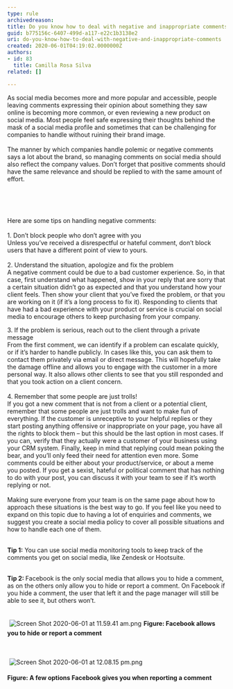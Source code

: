 ```yaml
---
type: rule
archivedreason: 
title: Do you know how to deal with negative and inappropriate comments?
guid: b775156c-6407-499d-a117-e22c1b3138e2
uri: do-you-know-how-to-deal-with-negative-and-inappropriate-comments
created: 2020-06-01T04:19:02.0000000Z
authors:
- id: 83
  title: Camilla Rosa Silva
related: []

---
```



​As social media becomes more and more popular and accessible, people leaving comments expressing their opinion about something they saw online is becoming more common, or even reviewing a new product on social media. Most people feel safe expressing their thoughts behind the mask of a social media profile and sometimes that can be challenging for companies to handle without ruining their brand image.<br>&#160;<br>The manner by which companies handle polemic or negative comments says a lot about the brand, so managing comments on social media should also reflect the company values. Don’t forget that positive comments should have the same relevance and should be replied to with the same amount of effort.<br><div><br></div>
<br><excerpt class='endintro'></excerpt><br>
<p>​Here are some tips on handling negative comments&#58;<br>&#160;<br>1.&#160;Don’t block people who don’t agree with you<br>Unless you’ve received a disrespectful or hateful comment, don’t block users that have a different point of view to yours.<br>&#160;<br>2.&#160;Understand the situation, apologize and fix the problem<br>A negative comment could be due to a bad customer experience. So, in that case, first understand what happened, show in your reply that are sorry that a certain situation didn’t go as expected and that you understand how your client feels. Then show your client that you’ve fixed the problem, or that you are working on it (if it’s a long process to fix it). Responding to clients that have had a bad experience with your product or service is crucial on social media to encourage others to keep purchasing from your company.<br></p><p>3. If the problem is serious, reach out to the client through a private message<br>From the first comment, we can identify if a problem can escalate quickly, or if it’s harder to handle publicly. In cases like this, you can ask them to contact them privately via email or direct message. This will hopefully take the damage offline and allows you to engage with the customer in a more personal way. It also allows other clients to see that you still responded and that you took action on a client concern.<br>&#160;<br>4. Remember that some people are just trolls!<br>If you got a new comment that is not from a client or a potential client, remember that some people are just trolls and want to make fun of everything. If the customer is unreceptive to your helpful replies or they start posting anything offensive or inappropriate on your page, you have all the rights to block them – but this should be the last option in most cases. If you can, verify that they actually were a customer of your business using your CRM system. Finally, keep in mind that replying could mean poking the bear, and you’ll only feed their need for attention even more. Some comments could be either about your product/service, or about a meme you posted. If you get a sexist, hateful or political comment that has nothing to do with your post, you can discuss it with your team to see if it’s worth replying or not.<br>&#160;<br>Making sure everyone from your team is on the same page about how to approach these situations is the best way to go. If you feel like you need to expand on this topic due to having a lot of enquiries and comments, we suggest you create a social media policy to cover all possible situations and how to handle each one of them.<br><br></p><p><b>Tip 1&#58;</b> You can use social media monitoring tools to keep track of the comments you get on social media, like Zendesk or Hootsuite.<br></p><p>&#160;<br><b>Tip 2&#58; </b>Facebook is the only social media that allows you to hide a comment, as on the others only allow you to hide or report a comment. On Facebook if you hide a comment, the user that left it and the page manager will still be able to see it, but others won’t.​<br></p><dl class="ssw15-rteElement-ImageArea"><br><img src="/SiteAssets/do-you-know-how-to-deal-with-negative-comments/Screen%20Shot%202020-06-01%20at%2011.59.41%20am.png" alt="Screen Shot 2020-06-01 at 11.59.41 am.png" style="margin&#58;5px;" /><b>Figure&#58; Facebook allows you to hide or report a comment​<br></b></dl><dl class="ssw15-rteElement-ImageArea"><br></dl><dl class="ssw15-rteElement-ImageArea"><img src="/SiteAssets/do-you-know-how-to-deal-with-negative-comments/Screen%20Shot%202020-06-01%20at%2012.08.15%20pm.png" alt="Screen Shot 2020-06-01 at 12.08.15 pm.png" style="margin&#58;5px;" /></dl><p><b>Figure&#58; A few options Facebook gives you when reporting a comment</b><br></p>


